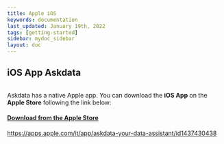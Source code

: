 ```yaml
---
title: Apple iOS 
keywords: documentation
last_updated: January 19th, 2022
tags: [getting-started]
sidebar: mydoc_sidebar
layout: doc
---
```


## iOS App Askdata

<div class="text-center"><img style="max-width:260px" src="https://uploads-ssl.webflow.com/5dff758010bfa7356f98e395/5dff7dea323c6a4b96dc0755_channel-ios.png" alt="" class="image rounded-circle pb-4"></div>

Askdata has a native Apple app. You can download the **iOS App** on the **Apple Store** following the link below:

#### [Download from the Apple Store](https://apps.apple.com/it/app/askdata-your-data-assistant/id1437430438)
https://apps.apple.com/it/app/askdata-your-data-assistant/id1437430438

<!-- #### [iOS](https://apps.apple.com/it/app/askdata-your-data-assistant/id1437430438) -->
